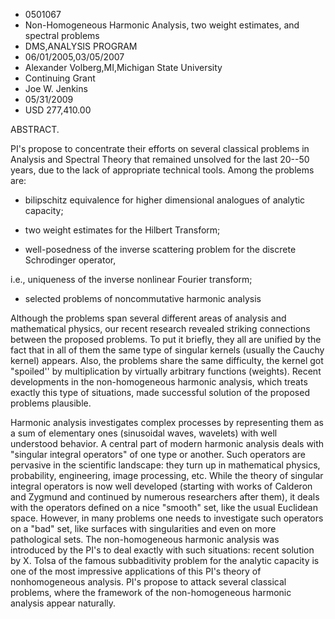 
* 0501067
* Non-Homogeneous Harmonic Analysis, two weight estimates, and spectral problems
* DMS,ANALYSIS PROGRAM
* 06/01/2005,03/05/2007
* Alexander Volberg,MI,Michigan State University
* Continuing Grant
* Joe W. Jenkins
* 05/31/2009
* USD 277,410.00

ABSTRACT.

PI's propose to concentrate their efforts on several classical problems in
Analysis and Spectral Theory that remained unsolved for the last 20--50 years,
due to the lack of appropriate technical tools. Among the problems are:

* bilipschitz equivalence for higher dimensional analogues of analytic capacity;

* two weight estimates for the Hilbert Transform;

* well-posedness of the inverse scattering problem for the discrete Schrodinger
operator,

i.e., uniqueness of the inverse nonlinear Fourier transform;

* selected problems of noncommutative harmonic analysis

Although the problems span several different areas of analysis and mathematical
physics, our recent research revealed striking connections between the proposed
problems. To put it briefly, they all are unified by the fact that in all of
them the same type of singular kernels (usually the Cauchy kernel) appears.
Also, the problems share the same difficulty, the kernel got "spoiled'' by
multiplication by virtually arbitrary functions (weights). Recent developments
in the non-homogeneous harmonic analysis, which treats exactly this type of
situations, made successful solution of the proposed problems plausible.

Harmonic analysis investigates complex processes by representing them as a sum
of elementary ones (sinusoidal waves, wavelets) with well understood behavior. A
central part of modern harmonic analysis deals with "singular integral
operators" of one type or another. Such operators are pervasive in the
scientific landscape: they turn up in mathematical physics, probability,
engineering, image processing, etc. While the theory of singular integral
operators is now well developed (starting with works of Calderon and Zygmund and
continued by numerous researchers after them), it deals with the operators
defined on a nice "smooth" set, like the usual Euclidean space. However, in many
problems one needs to investigate such operators on a "bad" set, like surfaces
with singularities and even on more pathological sets. The non-homogeneous
harmonic analysis was introduced by the PI's to deal exactly with such
situations: recent solution by X. Tolsa of the famous subbaditivity problem for
the analytic capacity is one of the most impressive applications of this PI's
theory of nonhomogeneous analysis. PI's propose to attack several classical
problems, where the framework of the non-homogeneous harmonic analysis appear
naturally.


